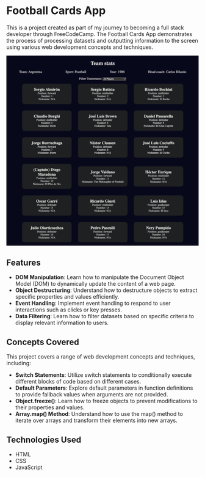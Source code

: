 # Football Cards App

This is a project created as part of my journey to becoming a full stack developer through FreeCodeCamp. The Football Cards App demonstrates the process of processing datasets and outputting information to the screen using various web development concepts and techniques.

![footballCardsApp](footballCardsApp.png)

## Features

- **DOM Manipulation**: Learn how to manipulate the Document Object Model (DOM) to dynamically update the content of a web page.
- **Object Destructuring**: Understand how to destructure objects to extract specific properties and values efficiently.
- **Event Handling**: Implement event handling to respond to user interactions such as clicks or key presses.
- **Data Filtering**: Learn how to filter datasets based on specific criteria to display relevant information to users.

## Concepts Covered

This project covers a range of web development concepts and techniques, including:

- **Switch Statements**: Utilize switch statements to conditionally execute different blocks of code based on different cases.
- **Default Parameters**: Explore default parameters in function definitions to provide fallback values when arguments are not provided.
- **Object.freeze()**: Learn how to freeze objects to prevent modifications to their properties and values.
- **Array.map() Method**: Understand how to use the map() method to iterate over arrays and transform their elements into new arrays.

## Technologies Used

- HTML
- CSS
- JavaScript


